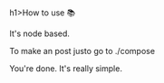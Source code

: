 h1>How to use 📚</h2>
<p>It's node based.</p>
<p>To make an post justo go to ./compose</p>
<p>You're done. It's really simple.</p>